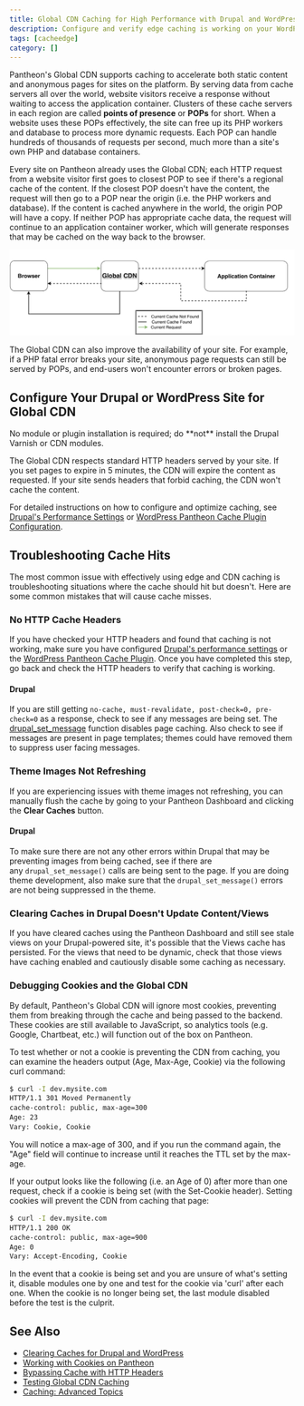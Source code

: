 ```yaml
---
title: Global CDN Caching for High Performance with Drupal and WordPress
description: Configure and verify edge caching is working on your WordPress or Drupal sites.
tags: [cacheedge]
category: []
---
```

Pantheon's Global CDN supports caching to accelerate both static content and anonymous pages for sites on the platform. By serving data from cache servers all over the world, website visitors receive a response without waiting to access the application container. Clusters of these cache servers in each region are called **points of presence** or **POPs** for short. When a website uses these POPs effectively, the site can free up its PHP workers and database to process more dynamic requests. Each POP can handle hundreds of thousands of requests per second, much more than a site's own PHP and database containers.

Every site on Pantheon already uses the Global CDN; each HTTP request from a website visitor first goes to closest POP to see if there's a regional cache of the content. If the closest POP doesn't have the content, the request will then go to a POP near the origin (i.e. the PHP workers and database). If the content is cached anywhere in the world, the origin POP will have a copy. If neither POP has appropriate cache data, the request will continue to an application container worker, which will generate responses that may be cached on the way back to the browser.

![Varnish Diagram](../images/cdn-flow.png)

The Global CDN can also improve the availability of your site. For example, if a PHP fatal error breaks your site, anonymous page requests can still be served by POPs, and end-users won't encounter errors or broken pages.


## Configure Your Drupal or WordPress Site for Global CDN
<Alert title="Note" type="info">
No module or plugin installation is required; do **not** install the Drupal Varnish or CDN modules.
</Alert>

The Global CDN respects standard HTTP headers served by your site. If you set pages to expire in 5 minutes, the CDN will expire the content as requested. If your site sends headers that forbid caching, the CDN won't cache the content.

For detailed instructions on how to configure and optimize caching, see [Drupal's Performance Settings](/drupal-cache/) or [WordPress Pantheon Cache Plugin Configuration](/wordpress-cache-plugin/).

## Troubleshooting Cache Hits

The most common issue with effectively using edge and CDN caching is troubleshooting situations where the cache should hit but doesn't. Here are some common mistakes that will cause cache misses.

### No HTTP Cache Headers
If you have checked your HTTP headers and found that caching is not working, make sure you have configured [Drupal's performance settings](/drupal-cache/) or the [WordPress Pantheon Cache Plugin](/wordpress-cache-plugin/). Once you have completed this step, go back and check the HTTP headers to verify that caching is working.

#### Drupal
If you are still getting `no-cache, must-revalidate, post-check=0, pre-check=0` as a response, check to see if any messages are being set. The [drupal\_set\_message](https://api.drupal.org/api/drupal/includes%21bootstrap.inc/function/drupal_set_message/7) function disables page caching. Also check to see if messages are present in page templates; themes could have removed them to suppress user facing messages.

### Theme Images Not Refreshing
If you are experiencing issues with theme images not refreshing, you can manually flush the cache by going to your Pantheon Dashboard and clicking the **Clear Caches** button.

#### Drupal
To make sure there are not any other errors within Drupal that may be preventing images from being cached, see if there are any `drupal_set_message()` calls are being sent to the page. If you are doing theme development, also make sure that the `drupal_set_message()` errors are not being suppressed in the theme.

### Clearing Caches in Drupal Doesn't Update Content/Views

If you have cleared caches using the Pantheon Dashboard and still see stale views on your Drupal-powered site, it's possible that the Views cache has persisted. For the views that need to be dynamic, check that those views have caching enabled and cautiously disable some caching as necessary.

### Debugging Cookies and the Global CDN

By default, Pantheon's Global CDN will ignore most cookies, preventing them from breaking through the cache and being passed to the backend. These cookies are still available to JavaScript, so analytics tools (e.g. Google, Chartbeat, etc.) will function out of the box on Pantheon. 

To test whether or not a cookie is preventing the CDN from caching, you can examine the headers output (Age, Max-Age, Cookie) via the following curl command:

```bash
$ curl -I dev.mysite.com
HTTP/1.1 301 Moved Permanently
cache-control: public, max-age=300
Age: 23
Vary: Cookie, Cookie
```
You will notice a max-age of 300, and if you run the command again, the "Age" field will continue to increase until it reaches the TTL set by the max-age.

If your output looks like the following (i.e. an Age of 0) after more than one request, check if a cookie is being set (with the Set-Cookie header). Setting cookies will prevent the CDN from caching that page:

```bash
$ curl -I dev.mysite.com
HTTP/1.1 200 OK
cache-control: public, max-age=900
Age: 0
Vary: Accept-Encoding, Cookie
```
In the event that a cookie is being set and you are unsure of what's setting it, disable modules one by one and test for the cookie via 'curl' after each one. When the cookie is no longer being set, the last module disabled before the test is the culprit.

## See Also
* [Clearing Caches for Drupal and WordPress](/clear-caches/)
* [Working with Cookies on Pantheon](/cookies/)
* [Bypassing Cache with HTTP Headers](/cache-control/)
* [Testing Global CDN Caching](/test-global-cdn-caching/)
* [Caching: Advanced Topics](/caching-advanced-topics/)
